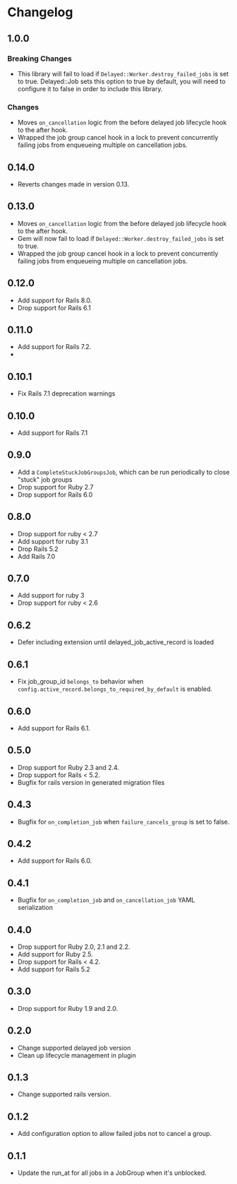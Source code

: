 # Changelog

## 1.0.0
### Breaking Changes
- This library will fail to load if `Delayed::Worker.destroy_failed_jobs` is set to true.
  Delayed::Job sets this option to true by default, you will need to configure it to false
  in order to include this library.
### Changes
- Moves `on_cancellation` logic from the before delayed job lifecycle hook to the after hook.
- Wrapped the job group cancel hook in a lock to prevent concurrently failing jobs from enqueueing
  multiple on cancellation jobs.

## 0.14.0
- Reverts changes made in version 0.13.

## 0.13.0
- Moves `on_cancellation` logic from the before delayed job lifecycle hook to the after hook.
- Gem will now fail to load if `Delayed::Worker.destroy_failed_jobs` is set to true.
- Wrapped the job group cancel hook in a lock to prevent concurrently failing jobs from enqueueing
  multiple on cancellation jobs.

## 0.12.0
- Add support for Rails 8.0.
- Drop support for Rails 6.1

## 0.11.0
- Add support for Rails 7.2.
- 
## 0.10.1
- Fix Rails 7.1 deprecation warnings

## 0.10.0
- Add support for Rails 7.1

## 0.9.0
- Add a `CompleteStuckJobGroupsJob`, which can be run periodically to close "stuck" job groups
- Drop support for Ruby 2.7
- Drop support for Rails 6.0

## 0.8.0
- Drop support for ruby < 2.7
- Add support for ruby 3.1
- Drop Rails 5.2
- Add Rails 7.0

## 0.7.0
* Add support for ruby 3
* Drop support for ruby < 2.6

## 0.6.2
* Defer including extension until delayed_job_active_record is loaded

## 0.6.1
* Fix job_group_id `belongs_to` behavior when `config.active_record.belongs_to_required_by_default` is enabled.

## 0.6.0
* Add support for Rails 6.1.

## 0.5.0
* Drop support for Ruby 2.3 and 2.4.
* Drop support for Rails < 5.2.
* Bugfix for rails version in generated migration files

## 0.4.3
* Bugfix for `on_completion_job` when `failure_cancels_group` is set to false.

## 0.4.2
* Add support for Rails 6.0.

## 0.4.1
* Bugfix for `on_completion_job` and `on_cancellation_job` YAML serialization

## 0.4.0
* Drop support for Ruby 2.0, 2.1 and 2.2.
* Add support for Ruby 2.5.
* Drop support for Rails < 4.2.
* Add support for Rails 5.2

## 0.3.0
* Drop support for Ruby 1.9 and 2.0.

## 0.2.0
* Change supported delayed job version
* Clean up lifecycle management in plugin

## 0.1.3
* Change supported rails version.

## 0.1.2
* Add configuration option to allow failed jobs not to cancel a group.

## 0.1.1
* Update the run_at for all jobs in a JobGroup when it's unblocked.
